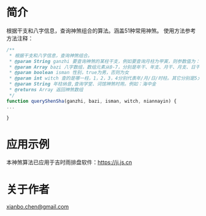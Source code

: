 # 简介
根据干支和八字信息，查询神煞组合的算法。涵盖51种常用神煞。
使用方法参考方法注释：
```javascript
/**
 * 根据干支和八字信息，查询神煞组合。
 * @param String ganzhi 要查询神煞的某柱干支，例如要查询月柱为甲寅，则参数值为：甲寅
 * @param Array bazi 八字数组，数组元素从0-7，分别是年干、年支、月干、月支、日干、日支、时干、时支
 * @param boolean isman 性别，true为男，否则为女
 * @param int witch 查的是哪一柱，1，2，3，4分别代表年/月/日/时柱。其它分别是5大运，6流年，7流月，8流时。
 * @param String 年柱纳音,查询学堂、词馆神煞时用。例如：海中金
 * @returns Array 返回神煞数组
 */
function queryShenSha(ganzhi, bazi, isman, witch, niannayin) {
...

}
```
# 应用示例
本神煞算法已应用于吉时雨排盘软件：https://ji.js.cn

# 关于作者
xianbo.chen@gmail.com
